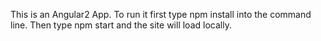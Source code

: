 
This is an Angular2 App. To run it first type npm install into the command line. Then type npm start and the site will load locally. 
